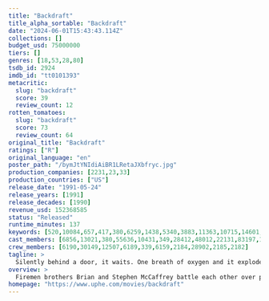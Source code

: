 ```yaml
---
title: "Backdraft"
title_alpha_sortable: "Backdraft"
date: "2024-06-01T15:43:43.114Z"
collections: []
budget_usd: 75000000
tiers: []
genres: [18,53,28,80]
tsdb_id: 2924
imdb_id: "tt0101393"
metacritic:
  slug: "backdraft"
  score: 39
  review_count: 12
rotten_tomatoes:
  slug: "backdraft"
  score: 73
  review_count: 64
original_title: "Backdraft"
ratings: ["R"]
original_language: "en"
poster_path: "/bymJtYNIdiAiBR1LRetaJXbfryc.jpg"
production_companies: [2231,23,33]
production_countries: ["US"]
release_date: "1991-05-24"
release_years: [1991]
release_decades: [1990]
revenue_usd: 152368585
status: "Released"
runtime_minutes: 137
keywords: [520,10084,657,417,380,6259,1438,5340,3883,11363,10715,14601,157892,159319,192094]
cast_members: [6856,13021,380,55636,10431,349,28412,48012,22131,83197,156598,148306,987107,10489,152718,3217,15661,1213105,171136,6951,43853]
crew_members: [6190,30149,12507,6189,339,6159,2184,28902,2185,2182]
tagline: >
  Silently behind a door, it waits. One breath of oxygen and it explodes in a deadly rage. In that instant it can create a hero...or cover a secret.
overview: >
  Firemen brothers Brian and Stephen McCaffrey battle each other over past slights while trying to stop an arsonist with a diabolical agenda from torching Chicago.
homepage: "https://www.uphe.com/movies/backdraft"
---
```

